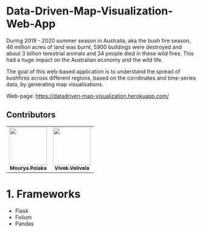 # Data-Driven-Map-Visualization-Web-App
During 2019 - 2020 summer season in Australia, aka the bush fire season, 46 million acres of land was burnt, 5900 buildings were destroyed and about 3 billion terestrial animals and 34 people died in these wild fires. This had a huge impact on the Australian economy and the wild life.

The goal of this web-based application is to understand the spread of bushfires across different regions, based on the corrdinates and time-series data, by generating map visualisations.

Web-page: https://datadriven-map-visualization.herokuapp.com/ 

## Contributors
<table>
  <td align="center"><a href="https://github.com/mouryapolaka"><img src="https://avatars.githubusercontent.com/mouryapolaka" width="100px;" alt=""/><br /><sub><b>Mourya Polaka</b></sub></a><br /></td>
  <td align="center"><a href="https://github.com/vivekVelivela"><img src="https://avatars.githubusercontent.com/vivekVelivela" width="100px;" alt=""/><br /><sub><b>Vivek Velivela</b></sub></a><br /></td>
</table>

# 1. Frameworks
* Flask
* Folium
* Pandas
